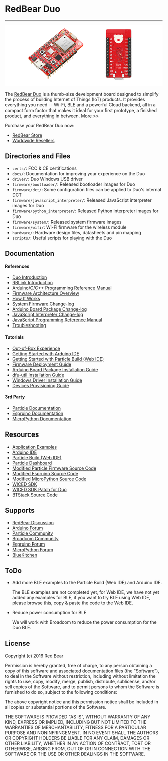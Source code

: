 
# RedBear Duo
---

![image](docs/images/RB_Duo.png)

The [RedBear Duo](http://www.redbear.cc/duo) is a thumb-size development board designed to simplify the process of building Internet of Things (IoT) products. It provides everything you need -- Wi-Fi, BLE and a powerful Cloud backend, all in a compact form factor that makes it ideal for your first prototype, a finished product, and everything in between. [More >>](docs/duo_introduction.md) 

Purchase your RedBear Duo now: 

* [RedBear Store](https://store.redbear.cc/product.html)
* [Worldwide Resellers](http://redbearlab.com/buy/)


## Directories and Files

* `certs/`: FCC & CE certifications
* `docs/`: Documentation for improving your experience on the Duo
* `driver/`: Duo Windows USB driver
* `firmware/bootloader/`: Released bootloader images for Duo
* `firmware/dct/`: Some configuration files can be applied to Duo's internal DCT
* `firmware/javascript_interpreter/`: Released JavaScript interpreter images for Duo
* `firmware/python_interpreter/`: Released Python interpreter images for Duo
* `firmware/system/`: Released system firmware images
* `firmware/wifi/`: Wi-Fi firmware for the wireless module 
* `hardware/`: Hardware design files, datasheets and pin mapping
* `scripts/`: Useful scripts for playing with the Duo


## Documentation

#### References

* [Duo Introduction](docs/duo_introduction.md)
* [RBLink Introduction](docs/rblink_introduction.md)
* [Arduino/C/C++ Programming Reference Manual](docs/programming_reference_manual.md)
* [Firmware Architecture Overview](docs/firmware_architecture_overview.md)
* [How It Works](docs/how_it_works.md)
* [System Firmware Change-log](docs/system_firmware_changelog.md)
* [Arduino Board Package Change-log](https://github.com/redbear/STM32-Arduino/blob/master/CHANGELOG.md)
* [JavaScript Interpreter Change-log](docs/javascript_interpreter_changelog.md)
* [JavaScript Programming Reference Manual](docs/javascript_programming_reference_manual.md)
* [Troubleshooting](docs/troubleshooting.md)

#### Tutorials

* [Out-of-Box Experience](docs/out_of_box_experience.md)
* [Getting Started with Arduino IDE](docs/getting_started_with_arduino_ide.md)
* [Getting Started with Particle Build (Web IDE)](docs/getting_started_with_particle_build.md)
* [Firmware Deployment Guide](docs/firmware_deployment_guide.md)
* [Arduino Board Package Installation Guide](docs/arduino_board_package_installation_guide.md)
* [dfu-util Installation Guide](docs/dfu-util_installation_guide.md)
* [Windows Driver Installation Guide](docs/windows_driver_installation_guide.md)
* [Devices Provisioning Guide](docs/devices_provisioning_guide.md)

#### 3rd Party

* [Particle Documentation](https://docs.particle.io/guide/getting-started/intro/photon/)
* [Espruino Documentation](http://www.espruino.com/)
* [MicroPython Documentation](http://docs.micropython.org/en/latest/pyboard/)


## Resources

* [Application Examples](https://github.com/redbear/STM32-Arduino/tree/master/arduino/libraries/RedBear_Duo)
* [Arduino IDE](https://www.arduino.cc/en/Main/Software)
* [Particle Build (Web IDE)](https://build.particle.io/)
* [Particle Dashboard](https://dashboard.particle.io/)
* [Modified Particle Firmware Source Code](https://github.com/redbear/firmware)
* [Modified Espruino Source Code](https://github.com/redbear/Espruino)
* [Modified MicroPython Source Code](https://github.com/redbear/micropython)
* [WICED SDK](https://community.broadcom.com/community/wiced-wifi/wiced-wifi-documentation)
* [WICED SDK Patch for Duo](https://github.com/redbear/WICED-SDK)
* [BTStack Source Code](https://github.com/redbear/btstack)


## Supports

* [RedBear Discussion](http://discuss.redbear.cc)
* [Arduino Forum](https://forum.arduino.cc/)
* [Particle Community](https://community.particle.io)
* [Broadcom Community](https://community.broadcom.com/welcome)
* [Espruino Forum](http://forum.espruino.com/)
* [MicroPython Forum](http://forum.micropython.org/)
* [BlueKitchen](https://bluekitchen-gmbh.com/)


## ToDo

* Add more BLE examples to the Particle Build (Web IDE) and Arduino IDE.

	The BLE examples are not completed yet, for Web IDE, we have not yet added any examples for BLE, if you want to try BLE using Web IDE, please browse [this](https://github.com/redbear/STM32-Arduino/tree/master/arduino/libraries/RedBear_Duo/examples/03.BLE), copy & paste the code to the Web IDE.

* Reduce power consumption for BLE

	We will work with Broadcom to reduce the power consumption for the Duo BLE.


## License

Copyright (c) 2016 Red Bear

Permission is hereby granted, free of charge, to any person obtaining a copy of this software and associated documentation files (the "Software"), to deal in the Software without restriction, including without limitation the rights to use, copy, modify, merge, publish, distribute, sublicense, and/or sell copies of the Software, and to permit persons to whom the Software is furnished to do so, subject to the following conditions:

The above copyright notice and this permission notice shall be included in all copies or substantial portions of the Software.

THE SOFTWARE IS PROVIDED "AS IS", WITHOUT WARRANTY OF ANY KIND, EXPRESS OR IMPLIED, INCLUDING BUT NOT LIMITED TO THE WARRANTIES OF MERCHANTABILITY, FITNESS FOR A PARTICULAR PURPOSE AND NONINFRINGEMENT. IN NO EVENT SHALL THE AUTHORS OR COPYRIGHT HOLDERS BE LIABLE FOR ANY CLAIM, DAMAGES OR OTHER LIABILITY, WHETHER IN AN ACTION OF CONTRACT, TORT OR OTHERWISE, ARISING FROM, OUT OF OR IN CONNECTION WITH THE SOFTWARE OR THE USE OR OTHER DEALINGS IN THE SOFTWARE.

